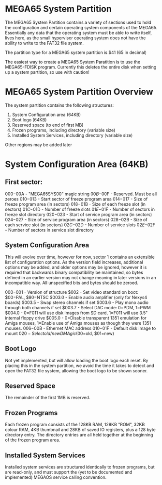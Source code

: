 
# MEGA65 System Partition

The MEGA65 System Partition contains a variety of sections used to
hold the configuration and certain operating system components of
the MEGA65.  Essentially any data that the operating system must be
able to write itself, lives here, as the small hypervisor operating
system does not have the ability to write to the FAT32 file system.

The partition type for a MEGA65 system partition is $41 (65 in decimal)

The easiest way to create a MEGA65 System Paratition is to use the
MEGA65-FDISK program.  Currently this deletes the entire disk when
setting up a system partition, so use with caution!

# MEGA65 System Partition Overview

The system partition contains the following structures:

1. System Configuration area (64KB)
2. Boot logo (64KB)
3. Reserved space (to end of first MB)
5. Frozen programs, including directory (variable size)
6. Installed System Services, including directory (variable size)

Other regions may be added later

# System Configuration Area (64KB)

## First sector:

$000-$00A - "MEGA65SYS00" magic string
$00B-$00F - Reserved. Must be all zeroes
$010-$013 - Start sector of freeze program area
$014-$017 - Size of freeze program area (in sectors)
$018-$01B - Size of each freeze slot (in sectors)
$01C-$01D - Number of freeze slots
$01E-$01F - Number of sectors in freeze slot directory
$020-$023 - Start of service program area (in sectors)
$024-$027 - Size of service program area (in sectors)
$028-$02B - Size of each service slot (in sectors)
$02C-$02D - Number of service slots
$02E-$02F - Number of sectors in service slot directory


## System Configuration Area

This will evolve over time, however for now, sector 1 contains
an extensible list of configuration options.  As the version field
increases, additional options may be added, and older options may
be ignored, however it is required that backwards binary compatibility
be maintained, so bytes defined in an earlier version may not change
meaning in later versions in an incompatible way.  All unspecified bits and bytes should be zeroed.

$000-$001 - Version of structure
$002 - Set video standard on boot: $00=PAL, $80=NTSC
$003.0 - Enable audio amplifier (only for Nexys4 boards)
$003.5 - Swap stereo channels if set
$003.6 - Play mono audio through both channels if set
$003.7 - Select DAC mode: 0=PDM, 1=PWM
$004.0 - 0=F011 will use disk images from SD card, 1=F011 will use 3.5" internal floppy drive
$005.0 - 0=Disable transparent 1351 emulation for Amiga mouses, 1=Enable use of Amiga mouses as though they were 1351 mouses.
$006-$00B - Ethernet MAC address
$010-$01F - Default disk image to mount
$020 - Select old/new DMAgic ($00=old, $01=new)

## Boot Logo

Not yet implemented, but will allow loading the boot logo each reset.  By placing this in the system partition, we avoid the time it takes to detect and open the FAT32 file system, allowing the boot logo to be shown sooner.

## Reserved Space

The remainder of the first 1MB is reserved.

## Frozen Programs

Each frozen program consists of the 128KB RAM, 128KB "ROM", 32KB colour RAM, 4KB thumbnail and 28KB of saved IO registers, plus a 128 byte directory entry.  The directory entries are all held together at the beginning of the frozen program area.

## Installed System Services

Installed system services are structured identically to frozen programs, but are read-only, and must support the (yet to be documented and implemented) MEGAOS service calling convention.

